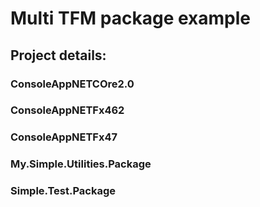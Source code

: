 # Multi TFM package example

## Project details:
### ConsoleAppNETCOre2.0
### ConsoleAppNETFx462	
### ConsoleAppNETFx47	
### My.Simple.Utilities.Package	
### Simple.Test.Package

